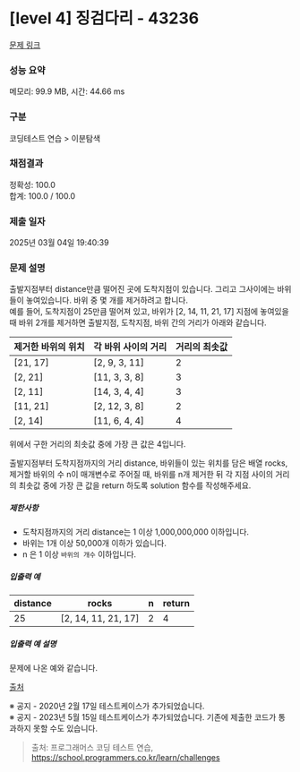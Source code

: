 # [level 4] 징검다리 - 43236 

[문제 링크](https://school.programmers.co.kr/learn/courses/30/lessons/43236) 

### 성능 요약

메모리: 99.9 MB, 시간: 44.66 ms

### 구분

코딩테스트 연습 > 이분탐색

### 채점결과

정확성: 100.0<br/>합계: 100.0 / 100.0

### 제출 일자

2025년 03월 04일 19:40:39

### 문제 설명

<p>출발지점부터 distance만큼 떨어진 곳에 도착지점이 있습니다. 그리고 그사이에는 바위들이 놓여있습니다. 바위 중 몇 개를 제거하려고 합니다.<br>
예를 들어, 도착지점이 25만큼 떨어져 있고, 바위가 [2, 14, 11, 21, 17] 지점에 놓여있을 때 바위 2개를 제거하면 출발지점, 도착지점, 바위 간의 거리가 아래와 같습니다.</p>
<table class="table">
        <thead><tr>
<th>제거한 바위의 위치</th>
<th>각 바위 사이의 거리</th>
<th>거리의 최솟값</th>
</tr>
</thead>
        <tbody><tr>
<td>[21, 17]</td>
<td>[2, 9, 3, 11]</td>
<td>2</td>
</tr>
<tr>
<td>[2, 21]</td>
<td>[11, 3, 3, 8]</td>
<td>3</td>
</tr>
<tr>
<td>[2, 11]</td>
<td>[14, 3, 4, 4]</td>
<td>3</td>
</tr>
<tr>
<td>[11, 21]</td>
<td>[2, 12, 3, 8]</td>
<td>2</td>
</tr>
<tr>
<td>[2, 14]</td>
<td>[11, 6, 4, 4]</td>
<td>4</td>
</tr>
</tbody>
      </table>
<p>위에서 구한 거리의 최솟값 중에 가장 큰 값은 4입니다.</p>

<p>출발지점부터 도착지점까지의 거리 distance, 바위들이 있는 위치를 담은 배열 rocks, 제거할 바위의 수 n이 매개변수로 주어질 때, 바위를 n개 제거한 뒤 각 지점 사이의 거리의 최솟값 중에 가장 큰 값을 return 하도록 solution 함수를 작성해주세요.</p>

<h5>제한사항</h5>

<ul>
<li>도착지점까지의 거리 distance는 1 이상 1,000,000,000 이하입니다.</li>
<li>바위는 1개 이상 50,000개 이하가 있습니다.</li>
<li>n 은 1 이상 <code>바위의 개수</code> 이하입니다.</li>
</ul>

<h5>입출력 예</h5>
<table class="table">
        <thead><tr>
<th>distance</th>
<th>rocks</th>
<th>n</th>
<th>return</th>
</tr>
</thead>
        <tbody><tr>
<td>25</td>
<td>[2, 14, 11, 21, 17]</td>
<td>2</td>
<td>4</td>
</tr>
</tbody>
      </table>
<h5>입출력 예 설명</h5>

<p>문제에 나온 예와 같습니다.</p>

<p><a href="http://contest.usaco.org/DEC06.htm" target="_blank" rel="noopener">출처</a></p>

<p>※ 공지 - 2020년 2월 17일 테스트케이스가 추가되었습니다.<br>
※ 공지 - 2023년 5월 15일 테스트케이스가 추가되었습니다. 기존에 제출한 코드가 통과하지 못할 수도 있습니다.</p>


> 출처: 프로그래머스 코딩 테스트 연습, https://school.programmers.co.kr/learn/challenges